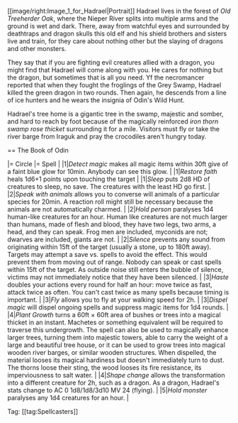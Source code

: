 [[image/right:Image_1_for_Hadrael|Portrait]]
Hadrael lives in the forest of *Old Treeherder Oak*, where the Nieper
River splits into multiple arms and the ground is wet and dark. There,
away from watchful eyes and surrounded by deathtraps and dragon skulls
this old elf and his shield brothers and sisters live and train, for
they care about nothing other but the slaying of dragons and other
monsters.

They say that if you are fighting evil creatures allied with a dragon,
you might find that Hadrael will come along with you. He cares for
nothing but the dragon, but sometimes that is all you need. Yf the
necromancer reported that when they fought the froglings of the Grey
Swamp, Hadrael killed the green dragon in two rounds. Then again, he
descends from a line of ice hunters and he wears the insignia of
Odin's Wild Hunt.

Hadrael's tree home is a gigantic tree in the swamp, majestic and
somber, and hard to reach by foot because of the magically reinforced
*iron thorn swamp rose thicket* surrounding it for a mile. Visitors
must fly or take the river barge from Iraguk and pray the crocodiles
aren't hungry today.

== The Book of Odin

|= Circle |= Spell |
|1|*Detect magic* makes all magic items within 30ft give of a faint blue glow for 10min. Anybody can see this glow. |
|1|*Restore faith* heals 1d6+1 points upon touching the target |
|1|*Sleep* puts 2d8 HD of creatures to sleep, no save. The creatures with the least HD go first. |
|2|*Speak with animals* allows you to converse will animals of a particular species for 20min. A reaction roll might still be necessary because the animals are not automatically charmed. |
|2|*Hold person* paralyses 1d4 human-like creatures for an hour. Human like creatures are not much larger than humans, made of flesh and blood, they have two legs, two arms, a head, and they can speak. Frog men are included, myconids are not; dwarves are included, giants are not. |
|2|*Silence* prevents any sound from originating within 15ft of the target (usually a stone, up to 180ft away). Targets may attempt a save vs. spells to avoid the effect. This would prevent them from moving out of range. Nobody can speak or cast spells within 15ft of the target. As outside noise still enters the bubble of silence, victims may not immediately notice that they have been silenced. |
|3|*Haste* doubles your actions every round for half an hour: move twice as fast, attack twice as often. You can't cast twice as many spells because timing is important. |
|3|*Fly* allows you to fly at your walking speed for 2h. |
|3|*Dispel magic* will dispel ongoing spells and suppress magic items for 1d4 rounds. |
|4|*Plant Growth* turns a 60ft × 60ft area of bushes or trees into a magical thicket in an instant. Machetes or something equivalent will be required to traverse this undergrowth. The spell can also be used to magically enhance larger trees, turning them into majestic towers, able to carry the weight of a large and beautiful tree house, or it can be used to grow trees into magical wooden river barges, or similar wooden structures. When dispelled, the material looses its magical hardiness but doesn't immediately turn to dust. The thorns loose their sting, the wood looses its fire resistance, its imperviousness to salt water. |
|4|*Shape change* allows the transformation into a different creature for 2h, such as a dragon. As a dragon, Hadrael's stats change to AC 0 1d8/1d8/3d10 MV 24 (flying). |
|5|*Hold monster* paralyses any 1d4 creatures for an hour. |

Tag: [[tag:Spellcasters]]
